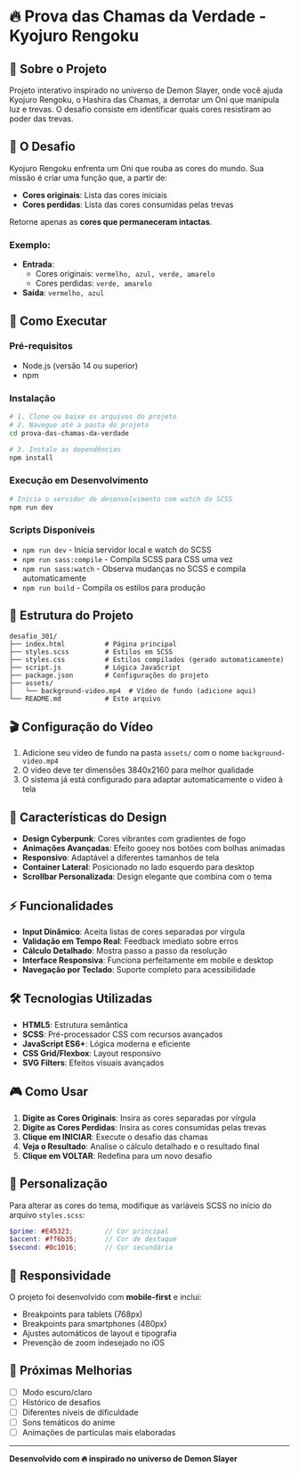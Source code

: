 # 🔥 Prova das Chamas da Verdade - Kyojuro Rengoku

## 📖 Sobre o Projeto

Projeto interativo inspirado no universo de Demon Slayer, onde você ajuda Kyojuro Rengoku, o Hashira das Chamas, a derrotar um Oni que manipula luz e trevas. O desafio consiste em identificar quais cores resistiram ao poder das trevas.

## 🎯 O Desafio

Kyojuro Rengoku enfrenta um Oni que rouba as cores do mundo. Sua missão é criar uma função que, a partir de:
- **Cores originais**: Lista das cores iniciais
- **Cores perdidas**: Lista das cores consumidas pelas trevas

Retorne apenas as **cores que permaneceram intactas**.

### Exemplo:
- **Entrada**: 
  - Cores originais: `vermelho, azul, verde, amarelo`
  - Cores perdidas: `verde, amarelo`
- **Saída**: `vermelho, azul`

## 🚀 Como Executar

### Pré-requisitos
- Node.js (versão 14 ou superior)
- npm

### Instalação
```bash
# 1. Clone ou baixe os arquivos do projeto
# 2. Navegue até a pasta do projeto
cd prova-das-chamas-da-verdade

# 3. Instale as dependências
npm install
```

### Execução em Desenvolvimento
```bash
# Inicia o servidor de desenvolvimento com watch do SCSS
npm run dev
```

### Scripts Disponíveis
- `npm run dev` - Inicia servidor local e watch do SCSS
- `npm run sass:compile` - Compila SCSS para CSS uma vez
- `npm run sass:watch` - Observa mudanças no SCSS e compila automaticamente
- `npm run build` - Compila os estilos para produção

## 📁 Estrutura do Projeto

```
desafio_301/
├── index.html          # Página principal
├── styles.scss         # Estilos em SCSS
├── styles.css          # Estilos compilados (gerado automaticamente)
├── script.js           # Lógica JavaScript
├── package.json        # Configurações do projeto
├── assets/
│   └── background-video.mp4  # Vídeo de fundo (adicione aqui)
└── README.md           # Este arquivo
```

## 🎬 Configuração do Vídeo

1. Adicione seu vídeo de fundo na pasta `assets/` com o nome `background-video.mp4`
2. O vídeo deve ter dimensões 3840x2160 para melhor qualidade
3. O sistema já está configurado para adaptar automaticamente o vídeo à tela

## 🎨 Características do Design

- **Design Cyberpunk**: Cores vibrantes com gradientes de fogo
- **Animações Avançadas**: Efeito gooey nos botões com bolhas animadas
- **Responsivo**: Adaptável a diferentes tamanhos de tela
- **Container Lateral**: Posicionado no lado esquerdo para desktop
- **Scrollbar Personalizada**: Design elegante que combina com o tema

## ⚡ Funcionalidades

- **Input Dinâmico**: Aceita listas de cores separadas por vírgula
- **Validação em Tempo Real**: Feedback imediato sobre erros
- **Cálculo Detalhado**: Mostra passo a passo da resolução
- **Interface Responsiva**: Funciona perfeitamente em mobile e desktop
- **Navegação por Teclado**: Suporte completo para acessibilidade

## 🛠️ Tecnologias Utilizadas

- **HTML5**: Estrutura semântica
- **SCSS**: Pré-processador CSS com recursos avançados
- **JavaScript ES6+**: Lógica moderna e eficiente
- **CSS Grid/Flexbox**: Layout responsivo
- **SVG Filters**: Efeitos visuais avançados

## 🎮 Como Usar

1. **Digite as Cores Originais**: Insira as cores separadas por vírgula
2. **Digite as Cores Perdidas**: Insira as cores consumidas pelas trevas
3. **Clique em INICIAR**: Execute o desafio das chamas
4. **Veja o Resultado**: Analise o cálculo detalhado e o resultado final
5. **Clique em VOLTAR**: Redefina para um novo desafio

## 🔧 Personalização

Para alterar as cores do tema, modifique as variáveis SCSS no início do arquivo `styles.scss`:

```scss
$prime: #E45323;        // Cor principal
$accent: #ff6b35;       // Cor de destaque
$second: #0c1016;       // Cor secundária
```

## 📱 Responsividade

O projeto foi desenvolvido com **mobile-first** e inclui:
- Breakpoints para tablets (768px)
- Breakpoints para smartphones (480px)
- Ajustes automáticos de layout e tipografia
- Prevenção de zoom indesejado no iOS

## 🎯 Próximas Melhorias

- [ ] Modo escuro/claro
- [ ] Histórico de desafios
- [ ] Diferentes níveis de dificuldade
- [ ] Sons temáticos do anime
- [ ] Animações de partículas mais elaboradas

---

**Desenvolvido com 🔥 inspirado no universo de Demon Slayer**
